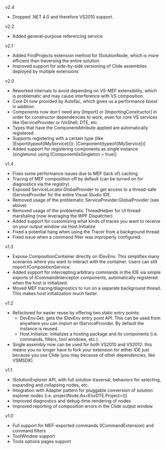 v2.4

* Dropped .NET 4.0 and therefore VS2010 support.

v2.2

* Added general-purpose referencing service

v2.1

* Added FindProjects extension method for ISolutionNode, which is more efficient than traversing the entire solution.
* Improved support for side-by-side versioning of Clide assemblies deployed by multiple extensions

v2.0

* Reworked internals to avoid depending on VS-MEF extensibility, which is problematic and may 
  cause interference with VS composition.
* Core DI now provided by Autofac, which gives us a performance boost in addition.
* Components now don't need any [Import] or [ImportingConstructor] in order for constructor
  dependencies to work, even for core VS services like IServiceProvider or IVsShell, DTE, etc.
* Types that have the ComponentAttribute applied are automatically registered. 
* Supports registering with a certain type (like [Export(typeof(IMyService))]): [Component(typeof(IMyService))]
* Added support for registering components as single instance (singletons) using [Component(IsSingleton = true)]

v1.4

* Fixes some performance issues due to MEF (lack of) caching
* Tracing of MEF composition off by default (can be turned on for diagnostics via the registry)
* Exposed ServiceLocator.GlobalProvider to get access to a thread-safe IServiceProvider for the entire Visual Studio IDE. 
* Removed usage of the problematic ServiceProvider.GlobalProvider (see above)
* Removed usage of the problematic ThreadHelper for UI thread marshaling (now leveraging the WPF Dispatcher)
* Added support for customizing what kinds of traces you want to receive on your output window via Host.Initialize
* Fixed a potential hang when using the Tracer from a background thread
* Fixed issue when a command filter was improperly configured.

v1.3

* Expose CompositionContainer directly on IDevEnv. This simplifies many scenarios where you want to interact with the container. Users can still import ICompositionService.
* Added support for intercepting arbitrary commands in the IDE via simple exports of ICommandInterceptor components, automatically registered when the host is initialized. 
* Moved MEF tracing/diagnostics to run on a separate background thread. This makes host initialization much faster.

v1.2

* Refactored for easier reuse by offering two static entry points: 
     - DevEnv.Get: gets the IDevEnv entry point API. This can be 
       used from anywhere you can import an IServiceProvider. By 
       default the instance is reused.
     - Host.Initialize: initializes a hosting package and its components
       (i.e. commands, filters, tool windows, etc.).
* Single assembly now can be used for both VS2010 and VS2012: this means 
  you no longer have to fork your extension for either IDE just because 
  you use Clide (you may because of other dependencies, like VSMSDK).

v1.1

* ISolutionExplorer API, with full solution traversal, behaviors
  for selecting, expanding and collapsing nodes, etc.
* Integration with Adapter pattern for pluggable conversion of 
  solution explorer nodes (i.e. projectNode.As&lt;EnvDTE.Project&gt;())
* Improved diagnostics and debug-time rendering of nodes
* Improved reporting of composition errors in the Clide output window

v1.0

* Full support for MEF-exported commands (ICommandExtension) and command filters
* ToolWindow support
* Tools options pages support
